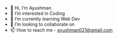 - 👋 Hi, I’m Ayushman
- 👀 I’m interested in Coding 
- 🌱 I’m currently learning Web Dev
- 💞️ I’m looking to collaborate on 
- 📫 How to reach me - ayushman021@gmail.com

<!---
ayushmang21/ayushmang21 is a ✨ special ✨ repository because its `README.md` (this file) appears on your GitHub profile.
You can click the Preview link to take a look at your changes.
--->
